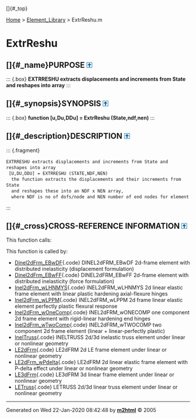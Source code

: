 []{#_top}

<div>

[Home](../FEDEASLab.html) \> [Element_Library](FEDEASLab.html) \>
ExtrReshu.m

</div>

# ExtrReshu

## []{#_name}PURPOSE [![\^](../up.png)](#_top)

::: {.box}
**EXTRRESHU extracts displacements and increments from State and
reshapes into array**
:::

## []{#_synopsis}SYNOPSIS [![\^](../up.png)](#_top)

::: {.box}
**function \[u,Du,DDu\] = ExtrReshu (State,ndf,nen)**
:::

## []{#_description}DESCRIPTION [![\^](../up.png)](#_top)

::: {.fragment}
``` {.comment}
EXTRRESHU extracts displacements and increments from State and reshapes into array
 [U,DU,DDU] = EXTRRESHU (STATE,NDF,NEN)
  the function extracts the displacements and their increments from State
  and reshapes these into an NDF x NEN array,
  where NDF is no of dofs/node and NEN number of end nodes for element
```
:::

## []{#_cross}CROSS-REFERENCE INFORMATION [![\^](../up.png)](#_top)

This function calls:

This function is called by:

-   [Dinel2dFrm_EBwDF](Dinel2dFrm_EBwDF.html "function ElemResp = Dinel2dFrm_EBwDF (action,el_no,xyz,ElemData,ElemState)"){.code}
    DINEL2dFRM_EBwDF 2d-frame element with distributed inelasticity
    (displacement formulation)
-   [Dinel2dFrm_EBwFF](Dinel2dFrm_EBwFF.html "function ElemResp = Dinel2dFrm_EBwFF (action,el_no,xyz,ElemData,ElemState)"){.code}
    DINEL2dFRM_EBwFF 2d-frame element with distributed inelasticity
    (force formulation)
-   [Inel2dFrm_wLHNMYS](Inel2dFrm_wLHNMYS.html "function ElemResp = Inel2dFrm_wLHNMYS (action,el_no,xyz,ElemData,ElemState)"){.code}
    INEL2dFRM_wLHNMYS 2d linear elastic frame element with linear
    plastic hardening axial-flexure hinges
-   [Inel2dFrm_wLPPM](Inel2dFrm_wLPPM.html "function ElemResp = Inel2dFrm_wLPPM (action,el_no,xyz,ElemData,ElemState)"){.code}
    INEL2dFRM_wLPPM 2d frame linear elastic element perfectly plastic
    flexural response
-   [Inel2dFrm_wOneComp](Inel2dFrm_wOneComp.html "function ElemResp = Inel2dFrm_wOneComp (action,el_no,xyz,ElemData,ElemState)"){.code}
    INEL2dFRM_wONECOMP one component 2d frame element with rigid-linear
    hardening end hinges
-   [Inel2dFrm_wTwoComp](Inel2dFrm_wTwoComp.html "function ElemResp = Inel2dFrm_wTwoComp (action,el_no,xyz,ElemData,ElemState)"){.code}
    INEL2dFRM_wTWOCOMP two component 2d frame element (linear +
    linear-perfectly plastic)
-   [InelTruss](InelTruss.html "function ElemResp = InelTruss (action,el_no,xyz,ElemData,ElemState)"){.code}
    INELTRUSS 2d/3d inelastic truss element under linear or nonlinear
    geometry
-   [LE2dFrm](LE2dFrm.html "function ElemResp = LE2dFrm (action,el_no,xyz,ElemData,ElemState)"){.code}
    LE2dFRM 2d LE frame element under linear or nonlinear geometry
-   [LE2dFrm_wPdelta](LE2dFrm_wPdelta.html "function ElemResp = LE2dFrm_wPdelta (action,el_no,xyz,ElemData,ElemState)"){.code}
    LE2dFRM 2d linear elastic frame element with P-delta effect under
    linear or nonlinear geometry
-   [LE3dFrm](LE3dFrm.html "function ElemResp = LE3dFrm (action,el_no,xyz,ElemData,ElemState)"){.code}
    LE3dFRM 3d linear frame element under linear or nonlinear geometry
-   [LETruss](LETruss.html "function ElemResp = LETruss (action,el_no,xyz,ElemData,ElemState)"){.code}
    LETRUSS 2d/3d linear truss element under linear or nonlinear
    geometry

------------------------------------------------------------------------

Generated on Wed 22-Jan-2020 08:42:48 by
**[m2html](http://www.artefact.tk/software/matlab/m2html/ "Matlab Documentation in HTML")**
© 2005
